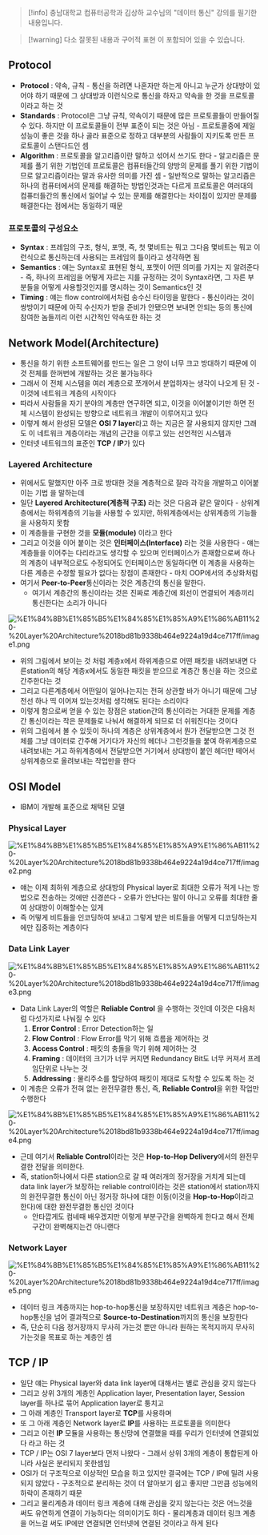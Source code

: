 > [!info] 충남대학교 컴퓨터공학과 김상하 교수님의 "데이터 통신" 강의를 필기한 내용입니다.

> [!warning] 다소 잘못된 내용과 구어적 표현 이 포함되어 있을 수 있습니다.

## Protocol

- **Protocol** : 약속, 규칙 - 통신을 하려면 나혼자만 하는게 아니고 누군가 상대방이 있어야 하기 때문에 그 상대방과 이런식으로 통신을 하자고 약속을 한 것을 프로토콜이라고 하는 것
- **Standards** : Protocol은 그냥 규칙, 약속이기 때문에 많은 프로토콜들이 만들어질 수 있다. 하지만 이 프로토콜들이 전부 표준이 되는 것은 아님 - 프로토콜중에 제일 성능이 좋은 것을 하나 골라 표준으로 정하고 대부분의 사람들이 지키도록 만든 프로토콜이 스탠다드인 셈
- **Algorithm** : 프로토콜을 알고리즘이란 말하고 섞어서 쓰기도 한다 - 알고리즘은 문제를 풀기 위한 기법인데 프로토콜은 컴퓨터들간의 양방의 문제를 풀기 위한 기법이므로 알고리즘이라는 말과 유사한 의미를 가진 셈 - 일반적으로 말하는 알고리즘은 하나의 컴퓨터에서의 문제를 해결하는 방법인것과는 다르게 프로토콜은 여러대의 컴퓨터들간의 통신에서 일어날 수 있는 문제를 해결한다는 차이점이 있지만 문제를 해결한다는 점에서는 동일하기 때문

### 프로토콜의 구성요소

- **Syntax** : 프레임의 구조, 형식, 포맷, 즉, 첫 몇비트는 뭐고 그다음 몇비트는 뭐고 이런식으로 통신하는데 사용되는 프레임의 틀이라고 생각하면 됨
- **Semantics** : 얘는 Syntax로 표현된 형식, 포맷이 어떤 의미를 가지는 지 알려준다 - 즉, 하나의 프레임을 어떻게 자르는 지를 규정하는 것이 Syntax라면, 그 자른 부분들을 어떻게 사용할것인지를 명시하는 것이 Semantics인 것
- **Timing** : 얘는 flow control에서처럼 송수신 타이밍을 말한다 - 통신이라는 것이 쌍방이기 때문에 아직 수신자가 받을 준비가 안됐으면 보내면 안되는 등의 통신에 참여한 놈들끼리 이런 시간적인 약속또한 하는 것

## Network Model(Architecture)

- 통신을 하기 위한 소프트웨어를 만드는 일은 그 양이 너무 크고 방대하기 때문에 이것 전체를 한꺼번에 개발하는 것은 불가능하다
- 그래서 이 전체 시스템을 여러 계층으로 쪼개어서 분업하자는 생각이 나오게 된 것 - 이것에 네트워크 계층의 시작이다
- 따라서 사람들을 자기 분야의 계층만 연구하면 되고, 이것을 이어붙이기만 하면 전체 시스템이 완성되는 방향으로 네트워크 개발이 이루어지고 있다
- 이렇게 해서 완성된 모델은 **OSI 7 layer**라고 하는 지금은 잘 사용되지 않지만 그래도 이 네트워크 계층이라는 개념의 근간을 이루고 있는 선언적인 시스템과
- 인터넷 네트워크의 표준인 **TCP / IP**가 있다

### Layered Architecture

- 위에서도 말했지만 아주 크로 방대한 것을 계층적으로 잘라 각각을 개발하고 이어붙이는 기법 을 말하는데
- 일단 **Layered Architecture(계층적 구조)** 라는 것은 다음과 같은 말이다 - 상위계층에서는 하위계층의 기능을 사용할 수 있지만, 하위계층에서는 상위계층의 기능들을 사용하지 못함
- 이 계층들을 구현한 것을 **모듈(module)** 이라고 한다
- 그리고 이것을 이어 붙이는 것은 **인터페이스(Interface)** 라는 것을 사용한다 - 얘는 계층들을 이어주는 다리라고도 생각할 수 있으며 인터페이스가 존재함으로써 하나의 계층이 내부적으로도 수정되어도 인터페이스만 동일하다면 이 계층을 사용하는 다른 계층은 수정할 필요가 없다는 장점이 존재한다 - 마치 OOP에서의 추상화처럼
- 여기서 **Peer-to-Peer**통신이라는 것은 계층간의 통신을 말한다.
	- 여기서 계층간의 통신이라는 것은 진짜로 계층간에 회선이 연결되어 계층끼리 통신한다는 소리가 아니다

![%E1%84%8B%E1%85%B5%E1%84%85%E1%85%A9%E1%86%AB11%20-%20Layer%20Architecture%2018bd81b9338b464e9224a19d4ce717ff/image1.png](originals/datacommunication.spring.2021.cse.cnu.ac.kr/images/11_18bd81b9338b464e9224a19d4ce717ff/image1.png)

- 위의 그림에서 보이는 것 처럼 계층x에서 하위계층으로 어떤 패킷을 내려보내면 다른station의 해당 계층x에서도 동일한 패킷을 받으므로 계층간 통신을 하는 것으로 간주한다는 것
- 그리고 다른계층에서 어떤일이 일어나는지는 전혀 상관할 바가 아니기 때문에 그냥 전선 하나 띡 이어져 있는것처럼 생각해도 된다는 소리이다
- 이렇게 함으로써 얻을 수 있는 장점은 station간의 통신이라는 거대한 문제를 계층간 통신이라는 작은 문제들로 나눠서 해결하게 되므로 더 쉬워진다는 것이다
- 위의 그림에서 볼 수 있듯이 하나의 계층은 상위계층에서 뭔가 전달받으면 그것 전체를 그냥 데이터로 간주해 거기다가 자신의 헤더나 그런것들을 붙여 하위계층으로 내려보내는 거고 하위계층에서 전달받으면 거기에서 상대방이 붙인 헤더만 떼어서 상위계층으로 올려보내는 작업만을 한다

## OSI Model

- IBM이 개발해 표준으로 채택된 모델

### Physical Layer

![%E1%84%8B%E1%85%B5%E1%84%85%E1%85%A9%E1%86%AB11%20-%20Layer%20Architecture%2018bd81b9338b464e9224a19d4ce717ff/image2.png](originals/datacommunication.spring.2021.cse.cnu.ac.kr/images/11_18bd81b9338b464e9224a19d4ce717ff/image2.png)

- 얘는 이제 최하위 계층으로 상대방의 Physical layer로 최대한 오류가 적게 나는 방법으로 전송하는 것에만 신경쓴다 - 오류가 안난다는 말이 아니고 오류를 최대한 줄여 상대방이 이해할수는 있게
- 즉 어떻게 비트들을 인코딩하여 보내고 그렇게 받은 비트들을 어떻게 디코딩하는지에만 집중하는 계층이다

### Data Link Layer

![%E1%84%8B%E1%85%B5%E1%84%85%E1%85%A9%E1%86%AB11%20-%20Layer%20Architecture%2018bd81b9338b464e9224a19d4ce717ff/image3.png](originals/datacommunication.spring.2021.cse.cnu.ac.kr/images/11_18bd81b9338b464e9224a19d4ce717ff/image3.png)

- Data Link Layer의 역할은 **Reliable Control** 을 수행하는 것인데 이것은 다음처럼 다섯가지로 나눠질 수 있다
	1. **Error Control** : Error Detection하는 일
	2. **Flow Control** : Flow Error를 막기 위해 흐름을 제어하는 것
	3. **Access Control** : 패킷의 충돌을 막기 위해 제어하는 것
	4. **Framing** : 데이터의 크기가 너무 커지면 Redundancy Bit도 너무 커져서 프레임단위로 나누는 것
	5. **Addressing** : 물리주소를 할당하여 패킷이 제대로 도착할 수 있도록 하는 것
- 이 계층은 오류가 전혀 없는 완전무결한 통신, 즉, **Reliable Control**을 위한 작업만 수행한다

![%E1%84%8B%E1%85%B5%E1%84%85%E1%85%A9%E1%86%AB11%20-%20Layer%20Architecture%2018bd81b9338b464e9224a19d4ce717ff/image4.png](originals/datacommunication.spring.2021.cse.cnu.ac.kr/images/11_18bd81b9338b464e9224a19d4ce717ff/image4.png)

- 근데 여기서 **Reliable Control**이라는 것은 **Hop-to-Hop Delivery**에서의 완전무결한 전달을 의미한다.
- 즉, station하나에서 다른 station으로 갈 때 여러개의 정거장을 거치게 되는데 data link layer가 보장하는 reliable control이라는 것은 station에서 station까지의 완전무결한 통신이 아닌 정거장 하나에 대한 이동(이것을 **Hop-to-Hop**이라고 한다)에 대한 완전무결한 통신인 것이다
	- 안타깝게도 컴네때 배우겠지만 이렇게 부분구간을 완벽하게 한다고 해서 전체구간이 완벽해지는건 아니랜다

### Network Layer

![%E1%84%8B%E1%85%B5%E1%84%85%E1%85%A9%E1%86%AB11%20-%20Layer%20Architecture%2018bd81b9338b464e9224a19d4ce717ff/image5.png](originals/datacommunication.spring.2021.cse.cnu.ac.kr/images/11_18bd81b9338b464e9224a19d4ce717ff/image5.png)

- 데이터 링크 계층까지는 hop-to-hop통신을 보장하지만 네트워크 계층은 hop-to-hop통신을 넘어 결과적으로 **Source-to-Destination**까지의 통신을 보장한다
- 즉, 단순히 다음 정거장까지 무사히 가는것 뿐만 아니라 원하는 목적지까지 무사히 가는것을 목표로 하는 계층인 셈

## TCP / IP

- 일단 얘는 Physical layer와 data link layer에 대해서는 별로 관심을 갖지 않는다
- 그리고 상위 3개의 계층인 Application layer, Presentation layer, Session layer를 하나로 묶어 Application layer로 퉁치고
- 그 아래 계층인 Transport layer로 **TCP**를 사용하며
- 또 그 아래 계층인 Network layer로 **IP**를 사용하는 프로토콜을 의미한다
- 그리고 이런 **IP** 모듈을 사용하는 통신망에 연결했을 때를 우리가 인터넷에 연결되었다 라고 하는 것
- TCP / IP는 OSI 7 layer보다 먼저 나왔다 - 그래서 상위 3개의 계층이 통합된게 아니라 사실은 분리되지 못한셈임
- OSI가 더 구조적으로 이상적인 모습을 하고 있지만 결국에는 TCP / IP에 밀려 사용되지 않았다 - 구조적으로 분리하는 것이 더 알아보기 쉽고 좋지만 그만큼 성능에의 하락이 존재하기 때문
- 그리고 물리계층과 데이터 링크 계층에 대해 관심을 갖지 않는다는 것은 어느것을 써도 유연하게 연결이 가능하다는 의미이기도 하다 - 물리계층과 데이터 링크 계층을 어느걸 써도 IP에만 연결되면 인터넷에 연결된 것이라고 하게 된다